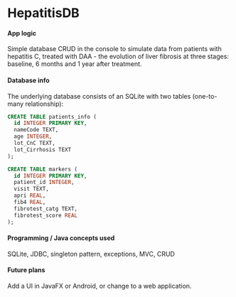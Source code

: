 # HepatitisDB

#### App logic
Simple database CRUD in the console to simulate data from patients with hepatitis C, treated with DAA - the evolution of liver fibrosis at three stages: baseline, 6 months and 1 year after treatment.

#### Database info
The underlying database consists of an SQLite with two tables (one-to-many relationship):   

```sql
CREATE TABLE patients_info (
  id INTEGER PRIMARY KEY, 
  nameCode TEXT, 
  age INTEGER, 
  lot_CnC TEXT, 
  lot_Cirrhosis TEXT
);

CREATE TABLE markers (
  id INTEGER PRIMARY KEY, 
  patient_id INTEGER, 
  visit TEXT, 
  apri REAL, 
  fib4 REAL, 
  fibrotest_catg TEXT, 
  fibrotest_score REAL
);
```

#### Programming / Java concepts used
SQLite, JDBC, singleton pattern, exceptions, MVC, CRUD

#### Future plans
Add a UI in JavaFX or Android, or change to a web application.

